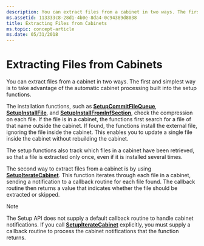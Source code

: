 ```yaml
---
description: You can extract files from a cabinet in two ways. The first and simplest way is to take advantage of the automatic cabinet processing built into the setup functions.
ms.assetid: 113333c8-28d1-4b0e-8da4-0c94389d8038
title: Extracting Files from Cabinets
ms.topic: concept-article
ms.date: 05/31/2018
---
```


# Extracting Files from Cabinets

You can extract files from a cabinet in two ways. The first and simplest way is to take advantage of the automatic cabinet processing built into the setup functions.

The installation functions, such as [**SetupCommitFileQueue**](/windows/desktop/api/Setupapi/nf-setupapi-setupcommitfilequeuea), [**SetupInstallFile**](/windows/desktop/api/Setupapi/nf-setupapi-setupinstallfilea), and [**SetupInstallFromInfSection**](/windows/desktop/api/Setupapi/nf-setupapi-setupinstallfrominfsectiona), check the compression on each file. If the file is in a cabinet, the functions first search for a file of that name outside the cabinet. If found, the functions install the external file, ignoring the file inside the cabinet. This enables you to update a single file inside the cabinet without rebuilding the cabinet.

The setup functions also track which files in a cabinet have been retrieved, so that a file is extracted only once, even if it is installed several times.

The second way to extract files from a cabinet is by using [**SetupIterateCabinet**](/windows/desktop/api/Setupapi/nf-setupapi-setupiteratecabineta). This function iterates through each file in a cabinet, sending a notification to a callback routine for each file found. The callback routine then returns a value that indicates whether the file should be extracted or skipped.

> [!Note]  
> The Setup API does not supply a default callback routine to handle cabinet notifications. If you call [**SetupIterateCabinet**](/windows/desktop/api/Setupapi/nf-setupapi-setupiteratecabineta) explicitly, you must supply a callback routine to process the cabinet notifications that the function returns.

 

 

 



